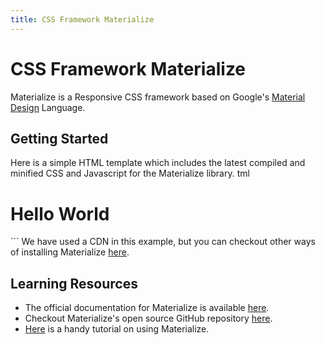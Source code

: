 ```yaml
---
title: CSS Framework Materialize
---
```

# CSS Framework Materialize

Materialize is a Responsive CSS framework based on Google's <a href='https://design.google.com/spec/' target='_blank' rel='nofollow'>Material Design</a> Language.

## Getting Started

Here is a simple HTML template which includes the latest compiled and minified CSS and Javascript for the Materialize library.
tml
<!DOCTYPE html>
<html lang="en">
  <head>
    <meta charset="utf-8">
    <meta name="viewport" content="width=device-width, initial-scale=1">
    <title>Materialize Template</title>
    <link href="http://fonts.googleapis.com/icon?family=Material+Icons" rel="stylesheet">
    <link type="text/css" rel="stylesheet" href="https://cdnjs.cloudflare.com/ajax/libs/materialize/0.97.6/css/materialize.min.css" media="screen,projection"/>
  </head>
  <body>
    <h1>Hello World</h1>
    <!-- Add all HTML Code here -->
    <script src="https://ajax.googleapis.com/ajax/libs/jquery/1.11.3/jquery.min.js"></script>
    <script src="https://cdnjs.cloudflare.com/ajax/libs/materialize/0.97.6/js/materialize.min.js"></script>
  </body>
</html>
```
We have used a CDN in this example, but you can checkout other ways of installing Materialize <a href='http://materializecss.com/getting-started' target='_blank' rel='nofollow'>here</a>.

## Learning Resources

*   The official documentation for Materialize is available <a href='https://materializecss.com/' target='_blank' rel='nofollow'>here</a>.
*   Checkout Materialize's open source GitHub repository <a href='https://github.com/Dogfalo/materialize' target='_blank' rel='nofollow'>here</a>.
*   <a href='https://scotch.io/tutorials/make-material-design-websites-with-the-materialize-css-framework' target='_blank' rel='nofollow'>Here</a> is a handy tutorial on using Materialize.